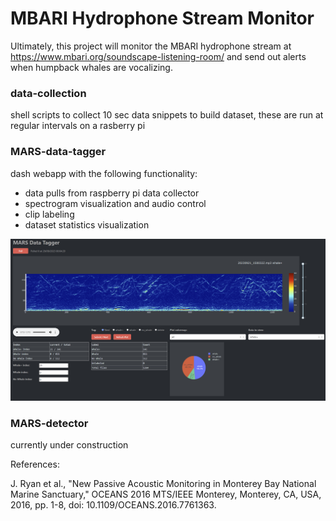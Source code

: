 # MBARI Hydrophone Stream Monitor

Ultimately, this project will monitor the MBARI hydrophone stream at https://www.mbari.org/soundscape-listening-room/ and send out alerts when humpback whales are vocalizing.

### data-collection 
shell scripts to collect 10 sec data snippets to build dataset, these are run at regular intervals on a rasberry pi
### MARS-data-tagger
dash webapp with the following functionality:
- data pulls from raspberry pi data collector
- spectrogram visualization and audio control
- clip labeling
- dataset statistics visualization

![](screenshots/MARS-data-tagger.png)

### MARS-detector
currently under construction

References:

J. Ryan et al., "New Passive Acoustic Monitoring in Monterey Bay National Marine Sanctuary," OCEANS 2016 MTS/IEEE Monterey, Monterey, CA, USA, 2016, pp. 1-8, doi: 10.1109/OCEANS.2016.7761363.
